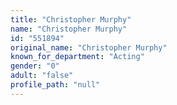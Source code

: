 ```yaml
---
title: "Christopher Murphy"
name: "Christopher Murphy"
id: "551894"
original_name: "Christopher Murphy"
known_for_department: "Acting"
gender: "0"
adult: "false"
profile_path: "null"
---
```

